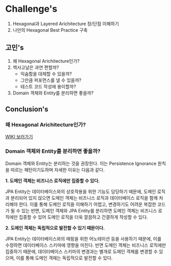 # Challenge's
1. Hexagonal과 Layered Arichitecture 장/단점 이해하기
2. 나만의 Hexagonal Best Practice 구축

## 고민's
1. 왜 Hexagonal Arichitecture인가?
2. 헥사고날은 과연 편할까? 
   - 익숨함을 대체할 수 있을까? 
   - 그만큼 퍼포먼스를 낼 수 있을까?
   - 테스트 코드 작성에 용이할까?
3. Domain 객체와 Entity를 분리하면 좋을까?

## Conclusion's

### 왜 Hexagonal Arichitecture인가?

[WIKI 보러가기](https://github.com/ChanghwanK/demo-hexagonal-architecture/wiki/Why-Hexagonal%3F%3F)


### Domain 객체와 Entity를 분리하면 좋을까?

Domain 객체와 Entity는 분리하는 것을 권장한다. 이는 Persistence Ignorance 원칙을 따르는 패턴이기도하며 자세한 이유는 다음과 같다.

**1. 도메인 객체는 비즈니스 로직에만 집중할 수 있다.**

JPA Entity는 데이터베이스와의 상호작용을 위한 기능도 담당하기 때문에, 도메인 로직과 분리되어 있지 않으면 도메인 객체는 비즈니스 로직과 데이터베이스 로직을 함께 처리해야 한다. 이를 통해 도메인 로직을 이해하기 어렵고, 변경하기도 어려운 복잡한 코드가 될 수 있는 반면, 도메인 객체와 JPA Entity를 분리하면 도메인 객체는 비즈니스 로직에만 집중할 수 있어 도메인 로직을 더욱 깔끔하고 간결하게 작성할 수 있다.

**2. 도메인 객체는 독립적으로 발전할 수 있기 때문이다.**

JPA Entity는 데이터베이스와의 매핑을 위한 어노테이션 등을 사용하기 때문에, 이를 수정하면 데이터베이스 스키마에 영향을 미친다. 반면 도메인 객체는 비즈니스 로직에만 집중하기 때문에, 데이터베이스 스키마의 변경과는 별개로 도메인 객체를 변경할 수 있으며, 이를 통해 도메인 객체는 독립적으로 발전할 수 있다.
